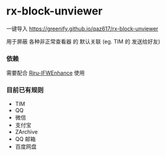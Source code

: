 # rx-block-unviewer
一键导入 https://greenify.github.io/qaz617/rx-block-unviewer

用于屏蔽 各种非正常查看器 的 默认关联 (eg. TIM 的 发送给好友)

### 依赖
需要配合 [Riru-IFWEnhance](https://github.com/Kr328/Riru-IFWEnhance) 使用

### 目前已有规则
  * TIM
  * QQ
  * 微信
  * 支付宝
  * ZArchive
  * QQ 邮箱
  * 百度网盘

